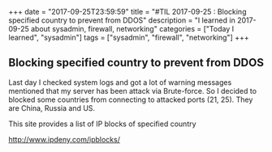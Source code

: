 +++
date = "2017-09-25T23:59:59"
title = "#TIL 2017-09-25 : Blocking specified country to prevent from DDOS"
description = "I learned in 2017-09-25 about sysadmin, firewall, networking"
categories = ["Today I learned", "sysadmin"]
tags = ["sysadmin", "firewall", "networking"]
+++



## Blocking specified country to prevent from DDOS

Last day I checked system logs and got a lot of warning messages mentioned that my server has been attack via Brute-force. So I decided to blocked some countries from connecting to attacked ports (21, 25). They are China, Russia and US.

This site provides a list of IP blocks of specified country

http://www.ipdeny.com/ipblocks/
